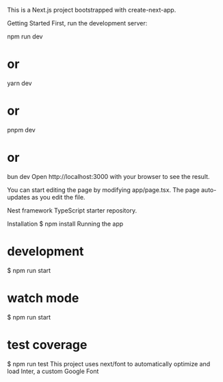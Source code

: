 This is a Next.js project bootstrapped with create-next-app.

Getting Started
First, run the development server:

npm run dev
# or
yarn dev
# or
pnpm dev
# or
bun dev
Open http://localhost:3000 with your browser to see the result.

You can start editing the page by modifying app/page.tsx. The page auto-updates as you edit the file.

Nest framework TypeScript starter repository.

Installation
$ npm install
Running the app
# development
$ npm run start

# watch mode
$ npm run start



# test coverage
$ npm run test
This project uses next/font to automatically optimize and load Inter, a custom Google Font

